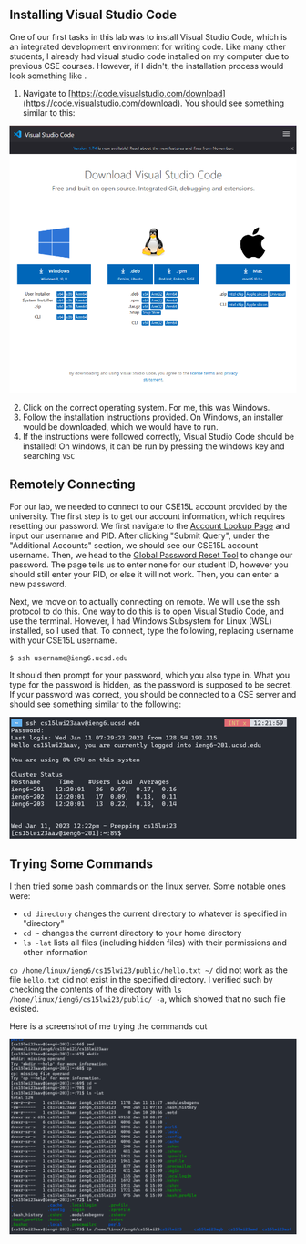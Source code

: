 
## Installing Visual Studio Code

One of our first tasks in this lab was to install Visual Studio Code, which is an integrated development environment for writing code. Like many other students, I already had visual studio code installed on my computer due to previous CSE courses. However, if I didn't, the installation process would look something like .

1) Navigate to [https://code.visualstudio.com/download](https://code.visualstudio.com/download). You should see something similar to this:

![Image](./imgaes/lab-report-1/vsc-install.png)

2) Click on the correct operating system. For me, this was Windows.
3) Follow the installation instructions provided. On Windows, an installer would be downloaded, which we would have to run.
4) If the instructions were followed correctly, Visual Studio Code should be installed! On windows, it can be run by pressing the windows key and searching `VSC`

## Remotely Connecting

For our lab, we needed to connect to our CSE15L account provided by the university. The first step is to get our account information, which requires resetting our password. We first navigate to the [Account Lookup Page](https://sdacs.ucsd.edu/~icc/index.php) and input our username and PID. After clicking "Submit Query", under the "Additional Accounts" section, we should see our CSE15L account username. Then, we head to the [Global Password Reset Tool](https://sdacs.ucsd.edu/~icc/password.php) to change our password. The page tells us to enter none for our student ID, however you should still enter your PID, or else it will not work. Then, you can enter a new password.

Next, we move on to actually connecting on remote. We will use the ssh protocol to do this. One way to do this is to open Visual Studio Code, and use the terminal. However, I had Windows Subsystem for Linux (WSL) installed, so I used that. To connect, type the following, replacing username with your CSE15L username.
```
$ ssh username@ieng6.ucsd.edu
```
It should then prompt for your password, which you also type in. What you type for the password is hidden, as the password is supposed to be secret. If your password was correct, you should be connected to a CSE server and should see something similar to the following: 

![Image](./imgaes/lab-report-1/ssh-connection.png)

## Trying Some Commands

I then tried some bash commands on the linux server. Some notable ones were:

* `cd directory` changes the current directory to whatever is specified in "directory"
* `cd ~` changes the current directory to your home directory
* `ls -lat` lists all files (including hidden files) with their permissions and other information

`cp /home/linux/ieng6/cs15lwi23/public/hello.txt ~/` did not work as the file `hello.txt` did not exist in the specified directory. I verified such by checking the contents of the directory with `ls /home/linux/ieng6/cs15lwi23/public/ -a`, which showed that no such file existed.

Here is a screenshot of me trying the commands out

![Image](./imgaes/lab-report-1/ssh-shell-commands.png)